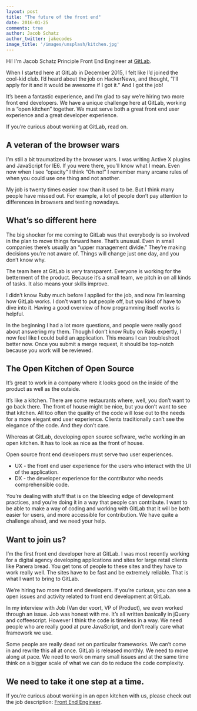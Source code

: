 ```yaml
---
layout: post
title: "The future of the front end"
date: 2016-01-25
comments: true
author: Jacob Schatz
author_twitter: jakecodes
image_title: '/images/unsplash/kitchen.jpg'
---
```



Hi! I'm Jacob Schatz Principle Front End Engineer at [GitLab](http://about.gitlab.com).

When I started here at GitLab in December 2015, I felt like I’d joined the cool-kid club. 
I’d heard about the job on HackerNews, and thought, “I’ll apply for it and it would be awesome if I got it.” And I got the job! 

It’s been a fantastic experience, and I’m glad to say we’re hiring two more front end developers. We have a unique challenge here at GitLab, working in a “open kitchen” together. We must serve both a great front end user experience and a great developer experience. 

If you’re curious about working at GitLab, read on. 

<!-- more -->

## A veteran of the browser wars

I’m still a bit traumatized by the browser wars. I was writing Active X plugins and JavaScript for IE6. If you were there, you’ll know what I mean. Even now when I see “opacity” I think “Oh no!” I remember many arcane rules of when you could use one thing and not another. 

My job is twenty times easier now than it used to be. But I think many people have missed out. For example, a lot of people don’t pay attention to differences in browsers and testing nowadays. 

## What’s so different here

The big shocker for me coming to GitLab was that everybody is so involved in the plan to move things forward here. That’s unusual. Even in small companies there’s usually an “upper management divide.” They’re making decisions you’re not aware of. Things will change just one day, and you don’t know why. 

The team here at GitLab is very transparent. Everyone is working for the betterment of the product. Because it’s a small team, we pitch in on all kinds of tasks. It also means your skills improve. 

I didn’t know Ruby much before I applied for the job, and now I’m learning how GitLab works.  I don’t want to put people off, but you kind of have to dive into it. Having a good overview of how programming itself works is helpful. 

In the beginning I had a lot more questions, and people were really good about answering my them. Though I don’t know Ruby on Rails expertly, I now feel like I could build an application. This means I can troubleshoot better now. Once you submit a merge request, it should be top-notch because you work will be reviewed. 

## The Open Kitchen of Open Source

It’s great to work in a company where it looks good on the inside of the product as well as the outside.

It’s like a kitchen. There are some restaurants where, well, you don’t want to go back there. The front of house might be nice, but you don’t want to see that kitchen. All too often the quality of the code will lose out to the needs for a more elegant end user experience. Clients traditionally can’t see the elegance of the code. And they don’t care. 

Whereas at GitLab, developing open source software, we’re working in an open kitchen. It has to look as nice as the front of house. 

Open source front end developers must serve two user experiences. 

- UX - the front end user experience for the users who interact with the UI of the application.
- DX - the developer experience for the contributor who needs comprehensible code.

You’re dealing with stuff that is on the bleeding edge of development practices, and you’re doing it in a way that people can contribute. I want to be able to make a way of coding and working with GitLab that it will be both easier for users, and more accessible for contribution. We have quite a challenge ahead, and we need your help. 

## Want to join us?

I’m the first front end developer here at GitLab. I was most recently working for a digital agency developing applications and sites for large retail clients like Panera bread. You get tons of people to these sites and they have to work really well. The sites have to be fast and be extremely reliable. That is what I want to bring to GitLab. 

We’re hiring two more front end developers. If you’re curious, you can see a open issues and activity related to front end development at GitLab. 

In my interview with Job (Van der voort, VP of Product), we even worked through an issue. Job was honest with me. It’s all written basically in jQuery and coffeescript. However I think the code is timeless in a way. We need people who are really good at pure JavaScript, and don’t really care what framework we use. 

Some people are really dead set on particular frameworks. We can’t come in and rewrite this all at once. GitLab is released monthly. We need to move along at pace. We need to work on many small issues and at the same time think on a bigger scale of what we can do to reduce the code complexity. 

## We need to take it one step at a time. 

If you’re curious about working in an open kitchen with us, please check out the job description: [Front End Engineer](https://about.gitlab.com/jobs/frontend-engineer/). 

